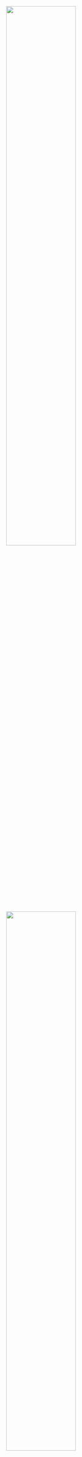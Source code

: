 <p align='center'>
  <img src="https://github-readme-stats.vercel.app/api?username=EdenComp&show_icons=true&count_private=true&theme=radical" width="60%" />
  <br/>
  <br/>
  <img src="https://github-readme-stats.vercel.app/api/top-langs/?username=EdenComp&theme=radical&layout=compact&langs_count=6" width="60%" />
</p>
